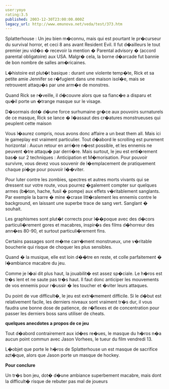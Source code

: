 ```yaml
---
user:yoyo
rating:3.5
published: 2003-12-30T23:00:00.000Z
legacy_url: http://www.emunova.net/veda/test/373.htm
---
```

Splatterhouse : Un jeu bien m�connu, mais qui est pourtant le pr�curseur du survival horror, et ceci 8 ans avant Resident Evil. Il fut d�ailleurs le tout premier jeu vid�o � recevoir la mention � Parental advisory � (accord parental obligatoire) aux USA. Malgr� cela, la borne d�arcade fut bannie de bon nombre de salles am�ricaines.   

  

  

L�histoire est plut�t basique : durant une violente temp�te, Rick et sa petite amie Jennifer se r�fugient dans une maison isol�e, mais se retrouvent attaqu�s par une arm�e de monstres.   

Quand Rick se r�veille, il d�couvre alors que sa fianc�e a disparu et qu�il porte un �trange masque sur le visage.   

D�sormais dot� d�une force surhumaine gr�ce aux pouvoirs surnaturels de ce masque, Rick se lance � l�assaut des cr�atures monstrueuses qui peuplent cette maison  

  

  

Vous l�aurez compris, nous avons donc affaire a un beat them all. Mais ici le gameplay est vraiment particulier. Tout d�abord le scrolling est purement horizontal : Aucun retour en arri�re n�est possible, et les ennemis ne peuvent �tre attaqu� par derri�re. Mais surtout, le jeu est enti�rement bas� sur 2 techniques : Anticipation et M�morisation. Pour pouvoir survivre, vous devez vous souvenir de l�emplacement de pratiquement chaque pi�ge pour pouvoir l��viter.   

Pour luter contre les zombies, spectres et autres morts vivants qui se dressent sur votre route, vous pourrez �galement compter sur quelques armes (b�ton, hache, fusil � pompe) aux effets v�ritablement sanglants. Par exemple la barre � mine �crase litt�ralement les ennemis contre le background, en laissant une superbe trace de sang vert. Sanglant � souhait.   

  

Les graphismes sont plut�t corrects pour l��poque avec des d�cors particuli�rement gores et macabres, inspir�s des films d�horreur des ann�es 80-90, et surtout particuli�rement fins.   

Certains passages sont m�me carr�ment monstrueux, une v�ritable boucherie qui risque de choquer les plus sensibles.   

Quand � la musique, elle est loin d��tre en reste, et colle parfaitement � l�ambiance macabre du jeu.   

  

Comme je l�ai dit plus haut, la jouabilit� est assez sp�ciale. Le h�ros est tr�s lent et ne saute pas tr�s haut. Il faut donc anticiper les mouvements de vos ennemis pour r�ussir � les toucher et �viter leurs attaques.   

  

Du point de vue difficult�, le jeu est extr�mement difficile. Si le d�but est relativement facile, les derniers niveaux sont vraiment tr�s dur, il vous faudra une bonne dose de patience, de r�flexes et de concentration pour passer les derniers boss sans utiliser de cheats.   

  

**quelques anecdotes a propos de ce jeu**  

Tout d�abord contrairement aux id�es re�ues, le masque du h�ros n�a aucun point commun avec Jason Vorhees, le tueur du film vendredi 13\.   

L�objet que porte le h�ros de Splatterhouse un est masque de sacrifice azt�que, alors que Jason porte un masque de hockey.   

  

  

**Pour conclure**  

Un tr�s bon jeu, dot� d�une ambiance superbement macabre, mais dont la difficult� risque de rebuter pas mal de joueurs